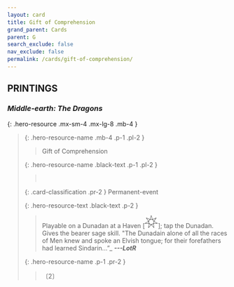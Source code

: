 ```yaml
---
layout: card
title: Gift of Comprehension
grand_parent: Cards
parent: G
search_exclude: false
nav_exclude: false
permalink: /cards/gift-of-comprehension/
---
```


## PRINTINGS


### _Middle-earth: The Dragons_

{: .hero-resource .mx-sm-4 .mx-lg-8 .mb-4 }
> {: .hero-resource-name .mb-4 .p-1 .pl-2 }
> > <div class="card-mp"></div>
> > <div class="card-name">Gift of Comprehension</div>
>
> {: .hero-resource-name .black-text .p-1 .pl-2 }
> > &nbsp;
>
> {: .card-classification .pr-2 }
> Permanent-event
>
> {: .hero-resource-text .black-text .p-2 }
> > Playable on a Dunadan at a Haven \[![](/assets/images/free-haven.svg)]; tap the Dunadan. Gives the bearer sage skill.   "The Dunadain alone of all the races of Men knew and spoke an Elvish tongue; for their forefathers had learned Sindarin...”_ ***---&NoBreak;LotR*** 
> 
> {: .hero-resource-name .p-1 .pr-2 }
> > <div class="card-shield"></div>
> > <div class="card-corruption">〔2〕</div>
